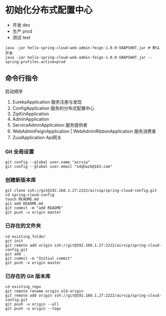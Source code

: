 
# 初始化分布式配置中心
* 开发 dev
* 生产 prod
* 测试 test

```
java -jar hello-spring-cloud-web-admin-feign-1.0.0-SNAPSHOT.jar # 默认开发
java -jar hello-spring-cloud-web-admin-feign-1.0.0-SNAPSHOT.jar --spring.profiles.active=prod
```

## 命令行指令

启动顺序
1. EurekaApplication   服务注册与发现
2. ConfigApplication   服务的分布式配置中心
3. ZipKinApplication   
4. AdminApplication    
5. ServiceAdminApplication  服务提供者
6. WebAdminFeignApplication | WebAdminRibbonApplication   服务消费者
7. ZuulApplication    Api网关

### Git 全局设置
```
git config --global user.name "airvip"
git config --global user.email "sdqhwzb@163.com"
```

### 创建新版本库
```
git clone ssh://git@192.168.1.27:2222/airvip/spring-cloud-config.git
cd spring-cloud-config
touch README.md
git add README.md
git commit -m "add README"
git push -u origin master
```

### 已存在的文件夹
```
cd existing_folder
git init
git remote add origin ssh://git@192.168.1.27:2222/airvip/spring-cloud-config.git
git add .
git commit -m "Initial commit"
git push -u origin master
```

### 已存在的 Git 版本库
```
cd existing_repo
git remote rename origin old-origin
git remote add origin ssh://git@192.168.1.27:2222/airvip/spring-cloud-config.git
git push -u origin --all
git push -u origin --tags
```